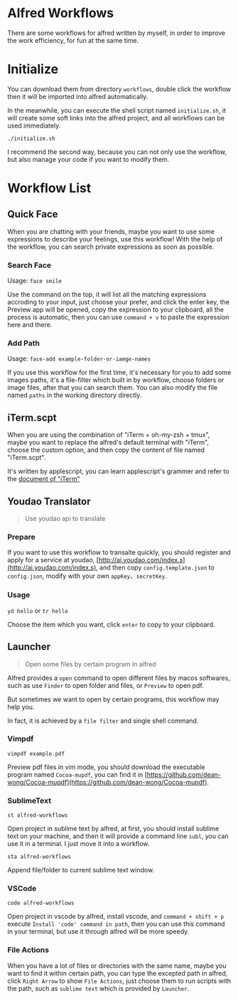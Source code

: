 # Alfred Workflows

There are some workflows for alfred written by myself, in order to improve the work efficiency, for fun at the same time.

# Initialize

You can download them from directory `workflows`, double click the workflow then it will be imported into alfred automatically.

In the meanwhile, you can execute the shell script named `initialize.sh`, it will create some soft links into the alfred project, and all workflows can be used immediately.

```shell
./initialize.sh
```

I recommend the second way, because you can not only use the workflow, but also manage your code if you want to modify them.

# Workflow List

## Quick Face

When you are chatting with your friends, maybe you want to use some expressions to describe your feelings, use this workflow! With the help of the workflow, you can search private expressions as soon as possible.

### Search Face

Usage: `face smile`

Use the command on the top, it will list all the matching expressions accroding to your input, just choose your prefer, and click the enter key, the Preview app will be opened, copy the expression to your clipboard, all the process is automatic, then you can use `command + v` to paste the expression here and there.

### Add Path

Usage: `face-add example-folder-or-iamge-names`

If you use this workflow for the first time, it's necessary for you to add some images paths, it's a file-filter which built in by workflow, choose folders or image files, after that you can search them. You can also modify the file named `paths` in the working directory directly.

## iTerm.scpt

When you are using the combination of "iTerm + oh-my-zsh + tmux", maybe you want to replace the alfred's default terminal with "iTerm", choose the custom option, and then copy the content of file named "iTerm.scpt".

It's written by applescript, you can learn applescript's grammer and refer to the [document of "iTerm"](http://www.iterm2.com/documentation-scripting.html)

## Youdao Translator

> Use youdao api to translate

### Prepare

If you want to use this workflow to transalte quickly, you should register and apply for a service at youdao, [http://ai.youdao.com/index.s](http://ai.youdao.com/index.s), and then copy `config.template.json` to `config.json`, modify with your own `appKey`、`secretKey`.

### Usage

`yd hello` or `tr hello`

Choose the item which you want, click `enter` to copy to your clipboard.

## Launcher

> Open some files by certain program in alfred

Alfred provides a `open` command to open different files by macos softwares, such as use `Finder` to open folder and files, or `Preview` to open pdf.

But sometimes we want to open by certain programs, this workflow may help you.

In fact, it is achieved by a `file filter` and single shell command.

### Vimpdf

`vimpdf example.pdf`

Preview pdf files in vim mode, you should download the executable program named `Cocoa-mupdf`, you can find it in [https://github.com/dean-wong/Cocoa-mupdf](https://github.com/dean-wong/Cocoa-mupdf).

### SublimeText

`st alfred-workflows`

Open project in sublime text by alfred, at first, you should install sublime text on your machine, and then it will provide a command line `subl`, you can use it in a terminal. I just move it into a workflow.

`sta alfred-workflows`

Append file/folder to current sublime text window.

### VSCode

`code alfred-workflows`

Open project in vscode by alfred, install vscode, and `command + shift + p` execute `Install 'code' command in path`, then you can use this command in your terminal, but use it through alfred will be more speedy.

### File Actions

When you have a lot of files or directories with the same name, maybe you want to find it within certain path, you can type the excepted path in alfred, click `Right Arrow` to show `File Actions`, just choose them to run scripts with the path, such as `sublime text` which is provided by `Launcher`.
